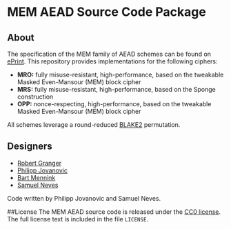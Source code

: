 # MEM AEAD Source Code Package

## About
The specification of the MEM family of AEAD schemes can be found on [ePrint](TODO). This repository provides implementations for the following ciphers:

* **MRO:** fully misuse-resistant, high-performance, based on the tweakable Masked Even-Mansour (MEM) block cipher
* **MRS:** fully misuse-resistant, high-performance, based on the Sponge construction
* **OPP:** nonce-respecting, high-performance, based on the tweakable Masked Even-Mansour (MEM) block cipher

All schemes leverage a round-reduced [BLAKE2](https://blake2.net/) permutation.

## Designers

* [Robert Granger](http://people.epfl.ch/242282)
* [Philipp Jovanovic](https://zerobyte.io/)
* [Bart Mennink](http://homes.esat.kuleuven.be/~bmennink/)
* [Samuel Neves](https://eden.dei.uc.pt/~sneves/)

Code written by Philipp Jovanovic and Samuel Neves.

##License
The MEM AEAD source code is released under the [CC0 license](https://creativecommons.org/publicdomain/zero/1.0/). The full license text is included in the file `LICENSE`.
